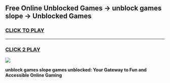 
## Free Online Unblocked Games → unblock games slope → Unblocked Games
<h3>
<a href="https://premium.freeplayer.one?title=unblock_games_slope&ref=21F">CLICK TO PLAY</a></h3>
<hr>

<h3>
<a href="https://premium.freeplayer.one?title=unblock_games_slope&ref=21F">CLICK 2 PLAY</a>
  
</h3>

<a href="https://premium.freeplayer.one?title=unblock_games_slope&ref=21F/"><img src="https://clearcache.store/games.png"></a>


**unblock games slope games unblocked: Your Gateway to Fun and Accessible Online Gaming**

